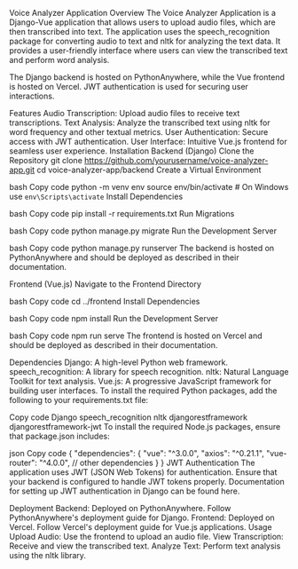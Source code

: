 

Voice Analyzer Application
Overview
The Voice Analyzer Application is a Django-Vue application that allows users to upload audio files, which are then transcribed into text. The application uses the speech_recognition package for converting audio to text and nltk for analyzing the text data. It provides a user-friendly interface where users can view the transcribed text and perform word analysis.

The Django backend is hosted on PythonAnywhere, while the Vue frontend is hosted on Vercel. JWT authentication is used for securing user interactions.

Features
Audio Transcription: Upload audio files to receive text transcriptions.
Text Analysis: Analyze the transcribed text using nltk for word frequency and other textual metrics.
User Authentication: Secure access with JWT authentication.
User Interface: Intuitive Vue.js frontend for seamless user experience.
Installation
Backend (Django)
Clone the Repository
git clone https://github.com/yourusername/voice-analyzer-app.git
cd voice-analyzer-app/backend
Create a Virtual Environment

bash
Copy code
python -m venv env
source env/bin/activate  # On Windows use `env\Scripts\activate`
Install Dependencies

bash
Copy code
pip install -r requirements.txt
Run Migrations

bash
Copy code
python manage.py migrate
Run the Development Server

bash
Copy code
python manage.py runserver
The backend is hosted on PythonAnywhere and should be deployed as described in their documentation.

Frontend (Vue.js)
Navigate to the Frontend Directory

bash
Copy code
cd ../frontend
Install Dependencies

bash
Copy code
npm install
Run the Development Server

bash
Copy code
npm run serve
The frontend is hosted on Vercel and should be deployed as described in their documentation.

Dependencies
Django: A high-level Python web framework.
speech_recognition: A library for speech recognition.
nltk: Natural Language Toolkit for text analysis.
Vue.js: A progressive JavaScript framework for building user interfaces.
To install the required Python packages, add the following to your requirements.txt file:

Copy code
Django
speech_recognition
nltk
djangorestframework
djangorestframework-jwt
To install the required Node.js packages, ensure that package.json includes:

json
Copy code
{
  "dependencies": {
    "vue": "^3.0.0",
    "axios": "^0.21.1",
    "vue-router": "^4.0.0",
    // other dependencies
  }
}
JWT Authentication
The application uses JWT (JSON Web Tokens) for authentication. Ensure that your backend is configured to handle JWT tokens properly. Documentation for setting up JWT authentication in Django can be found here.

Deployment
Backend: Deployed on PythonAnywhere. Follow PythonAnywhere's deployment guide for Django.
Frontend: Deployed on Vercel. Follow Vercel's deployment guide for Vue.js applications.
Usage
Upload Audio: Use the frontend to upload an audio file.
View Transcription: Receive and view the transcribed text.
Analyze Text: Perform text analysis using the nltk library.
